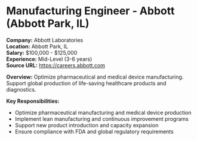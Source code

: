 # Manufacturing Engineer - Abbott (Abbott Park, IL)

**Company:** Abbott Laboratories  
**Location:** Abbott Park, IL  
**Salary:** $100,000 - $125,000  
**Experience:** Mid-Level (3-6 years)  
**Source URL:** https://careers.abbott.com

**Overview:** Optimize pharmaceutical and medical device manufacturing. Support global production of life-saving healthcare products and diagnostics.

**Key Responsibilities:**
- Optimize pharmaceutical manufacturing and medical device production
- Implement lean manufacturing and continuous improvement programs
- Support new product introduction and capacity expansion
- Ensure compliance with FDA and global regulatory requirements